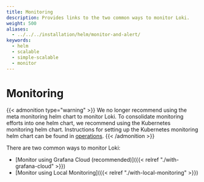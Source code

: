 ```yaml
---
title: Monitoring
description: Provides links to the two common ways to monitor Loki.
weight: 500
aliases:
  - ../../../installation/helm/monitor-and-alert/
keywords:
  - helm 
  - scalable
  - simple-scalable
  - monitor
---
```


# Monitoring

{{< admonition type="warning" >}}
We no longer recommend using the meta monitoring helm chart to monitor Loki. To consolidate monitoring efforts into one helm chart, we recommend using the Kubernetes monitoring helm chart. Instructions for setting up the Kubernetes monitoring helm chart can be found in [operations](https://grafana.com/docs/loki/<LOKI_VERSION>/operations/meta-monitoring/).
{{< /admonition >}}


There are two common ways to monitor Loki:

- [Monitor using Grafana Cloud (recommended)]({{< relref "./with-grafana-cloud" >}})
- [Monitor using Local Monitoring]({{< relref "./with-local-monitoring" >}})
